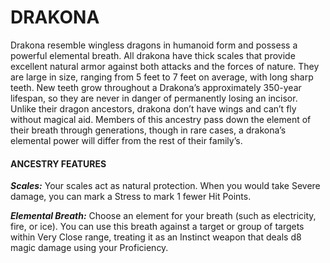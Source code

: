 # DRAKONA

Drakona resemble wingless dragons in humanoid form and possess a powerful elemental breath. All drakona have thick scales that provide excellent natural armor against both attacks and the forces of nature. They are large in size, ranging from 5 feet to 7 feet on average, with long sharp teeth. New teeth grow throughout a Drakona’s approximately 350-year lifespan, so they are never in danger of permanently losing an incisor. Unlike their dragon ancestors, drakona don’t have wings and can’t fly without magical aid. Members of this ancestry pass down the element of their breath through generations, though in rare cases, a drakona’s elemental power will differ from the rest of their family’s.

#### ANCESTRY FEATURES

***Scales:*** Your scales act as natural protection. When you would take Severe damage, you can mark a Stress to mark 1 fewer Hit Points.

***Elemental Breath:*** Choose an element for your breath (such as electricity, fire, or ice). You can use this breath against a target or group of targets within Very Close range, treating it as an Instinct weapon that deals d8 magic damage using your Proficiency.
